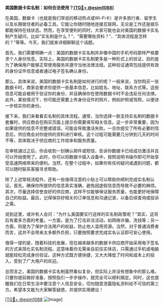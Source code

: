 **美国数据卡实名制：如何合法使用？[[TG💪+ @esim1088](https://t.me/s/esim1088)]**

在美国，数据卡（也就是我们常说的移动热点或Wi-Fi卡）是许多旅行者、留学生以及长期居住者的必备工具。它能让你随时随地连接互联网，无论是工作还是娱乐都能保持在线状态。然而，在享受便利的同时，大家可能也会对美国的数据卡实名制产生疑问，比如“实名制是什么？”、“需要哪些资料？”、“具体流程是怎样的？”等等。今天，我们就来详细聊聊这个话题。

首先，我们需要明确一点：美国的数据卡实名制并非像中国的手机号码那样严格要求个人身份信息。实际上，美国的数据卡实名制更多是一种形式上的验证，目的是为了确保用户能够正常使用服务并遵守当地法律法规。这种验证通常包括提供有效的身份证件信息或者通过电子签名确认身份。

那么，具体来说，美国的数据卡实名制是如何进行的呢？一般来说，当你购买一张数据卡时，商家会要求你提供一些基本信息，比如姓名、地址、联系方式等。这些信息可能会被用于验证你的身份，并且确保你在使用数据卡时不会违反任何法律。此外，某些情况下，你可能还需要上传身份证件的照片，例如护照或驾照，以便进一步核实你的身份。

接下来，我们来看看实名制的具体流程。通常，当你选择一款支持实名制的数据卡套餐时，供应商会在购买页面上提示你需要填写相关信息。这一步非常重要，因为如果提供的信息不完整或错误，可能会导致激活失败。一旦你提交了所有必要的信息后，供应商会对你提供的资料进行审核。这个过程可能需要几分钟到几天的时间不等，具体取决于供应商的工作效率和服务质量。

在审核通过之后，你会收到一封确认邮件或短信，告诉你数据卡已经成功激活并且可以开始使用了。此时，你可以将数据卡插入设备中，按照说明书操作即可开始享受高速网络带来的便利。当然，在整个过程中，如果你有任何疑问或遇到问题，都可以随时联系客服寻求帮助。

除了上述常规流程外，还有一些值得注意的小贴士可以帮助你顺利完成实名制认证。首先，确保你所提供的信息真实准确，避免因虚假信息而导致不必要的麻烦。其次，尽量选择信誉良好的供应商，这样不仅能够保证服务质量，也能更好地保障自己的权益。最后，记得保存好相关的订单信息和沟通记录，以备后续查询或投诉之需。

说到这里，或许有人会问：“为什么美国要实行这样的实名制政策呢？”其实，这背后有着多方面的考量。一方面，是为了打击非法活动，如网络诈骗、洗钱等；另一方面，则是为了保护合法用户的权益，防止他人滥用资源。当然，对于普通消费者而言，这并不会带来太多额外负担，只要按照要求完成实名认证即可安心使用。

值得一提的是，随着科技的发展，现在越来越多的数据卡供应商开始采用电子签名的方式来简化实名制流程。这意味着你无需亲自前往实体店，只需通过手机或电脑就能轻松完成身份验证。这种方式既方便快捷，又大大降低了时间和成本上的投入，受到了广大用户的欢迎。

总而言之，美国的数据卡实名制虽然看似复杂，但实际上并没有想象中的那么难。只要你提前做好准备，按照指引一步步操作，就完全可以顺利搞定。同时，这也提醒我们在日常生活中要注意个人信息安全，切勿随意泄露隐私资料给不可信的第三方。希望本文能为大家解答疑惑，并提供实用建议！

[[TG💪+ @esim1088](https://t.me/s/esim1088) ![Image](https://i.postimg.cc/4NQfJmqS/Snipaste-2025-05-13-00-14-12.png)]